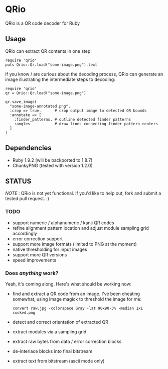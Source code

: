 # QRio

QRio is a QR code decoder for Ruby

## Usage

QRio can extract QR contents in one step:

    require 'qrio'
    puts Qrio::Qr.load("some-image.png").text

If you know / are curious about the decoding process, QRio can generate
an image illustrating the intermediate steps to decoding:

    require 'qrio'
    qr = Qrio::Qr.load("some-image.png")

    qr.save_image(
      "some-image-annotated.png",
      :crop => true,      # crop output image to detected QR bounds
      :annotate => [
        :finder_patterns, # outline detected finder patterns
        :angles           # draw lines connecting finder pattern centers
      ]
    )




## Dependencies

* Ruby 1.9.2 (will be backported to 1.8.7)
* ChunkyPNG (tested with version 1.2.0)

## STATUS

*NOTE* : QRio is not yet functional.  If you'd like to help out, fork and
submit a tested pull request.  :)

### TODO

* support numeric / alphanumeric / kanji QR codes
* refine alignment pattern location and adjust module sampling grid
  accordingly
* error correction support
* support more image formats (limited to PNG at the moment)
* native thresholding for input images
* support more QR versions
* speed improvements

### Does *anything* work?

Yeah, it's coming along.  Here's what should be working now:

* find and extract a QR code from an image.  I've been cheating
  somewhat, using image magick to threshold the image for me:

      convert raw.jpg -colorspace Gray -lat 90x90-3% -median 1x1 cooked.png

* detect and correct orientation of extracted QR
* extract modules via a sampling grid
* extract raw bytes from data / error correction blocks
* de-interlace blocks into final bitstream
* extract text from bitstream (ascii mode only)


